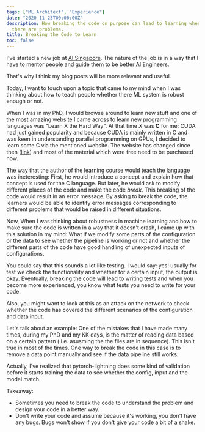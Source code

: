 ```yaml
---
tags: ["ML Architect", "Experience"]
date: "2020-11-25T00:00:00Z"
description: How breaking the code on purpose can lead to learning where in the code
  there are problems.
title: Breaking the Code to Learn
toc: false
---
```



I've started a new job at [AI Singapore](www.aisingapore.org). The nature of the job is in a way that I have to mentor people and guide them to be better AI Engineers.

That's why I think my blog posts will be more relevant and useful.

Today, I want to touch upon a topic that came to my mind when I was thinking about how to teach people whether there ML system is robust enough or not.

When I was in my PhD, I would browse around to learn new stuff and one of the most amazing website I came across to learn new programming languages was "Learn X the Hard Way". At that time *X* was **C** for me: CUDA had just gained popularity and because CUDA is mainly written in C and was keen in understanding parallel programming on GPUs, I decided to learn some C via the mentioned website. The website has changed since then ([link](https://learncodethehardway.org/)) and most of the material which were free need to be purchased now.

The way that the author of the learning course would teach the language was ineteresting: First, he would introduce a concept and explain how that concept is used for the C language. But later, he would ask to modify different places of the code and make the code *break*. This breaking of the code would result in an error message. By asking to break the code, the learners would be able to identify  error messages corresponding to different problems that would be raised in different situations.

Now, When I was thinking about robustness in machine learning and how to make sure the code is written in a way that it doesn't crash, I came up with this solution in my mind: What if we modify some parts of the configuration or the data to see whether the pipeline is working or not and whether the different parts of the code have good handling of unexpected inputs of configurations.

You could say that this sounds a lot like testing. I would say: yes! usually for test we check the functionality and whether for a certain input, the output is okay. Eventually, breaking the code will lead to writing tests and when you become more experienced, you know what tests you need to write for your code.

Also, you might want to look at this as an attack on the network to check whether the code has covered the different scenarios of the configuration and data input.

Let's talk about an example: One of the mistakes that I have made many times, during my PhD and my KK days, is the matter of reading data based on a certain pattern ( i.e. asusming the the files are in sequence). This isn't true in most of the times. One way to break the code in this case is to remove a data point manually and see if the data pipeline still works.

Actually, I've realized that pytorch-lightning does some kind of validation before it starts training the data to see whether the config, input and the model match.

Takeaway:

* Sometimes you need to break the code to understand the problem and design your code in a better way.
* Don't write your code and assume because it's working, you don't have any bugs. Bugs won't show if you don't give your code a bit of a shake.
